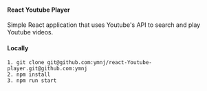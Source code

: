 #### React Youtube Player

Simple React application that uses Youtube's API to search and play Youtube videos. 

#### Locally
```
1. git clone git@github.com:ymnj/react-Youtube-player.git@github.com:ymnj
2. npm install
3. npm run start
```